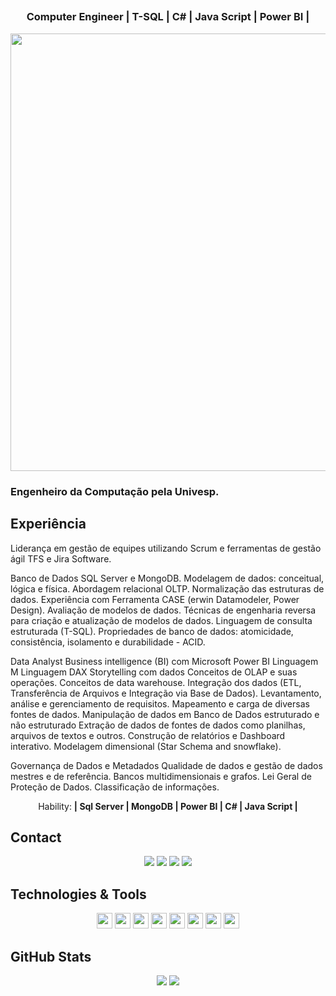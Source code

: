 <span align="center">

<!-- ## <img src="https://raw.githubusercontent.com/iampavangandhi/iampavangandhi/master/gifs/Hi.gif" width="30px"> Olá seja bem-vindo(a)!</h2> -->
##  <h3>Computer Engineer | T-SQL | C# | Java Script | Power BI |</h3>
</span>

<div align="center">

<img src="https://www.mygo.ge/uploads/blog/1584023795.jpg" width="700px" />

</div>


<p align="center">
  
  <h3> Engenheiro da Computação pela Univesp.</h3>

<h2>Experiência</h2>
Liderança em gestão de equipes utilizando Scrum e 
ferramentas de gestão ágil TFS e Jira Software.

Banco de Dados SQL Server e MongoDB. 
Modelagem de dados: conceitual, lógica e física. 
Abordagem relacional OLTP. 
Normalização das estruturas de dados. 
Experiência com Ferramenta CASE (erwin Datamodeler, Power Design).
Avaliação de modelos de dados.
Técnicas de engenharia reversa para criação e atualização de modelos de dados. 
Linguagem de consulta estruturada (T-SQL). 
Propriedades de banco de dados: atomicidade, consistência, isolamento e durabilidade - ACID. 

Data Analyst
Business intelligence (BI) com Microsoft Power BI
Linguagem M
Linguagem DAX
Storytelling com dados
Conceitos de OLAP e suas operações. 
Conceitos de data warehouse. 
Integração dos dados (ETL, Transferência de Arquivos e Integração via Base de Dados). 
Levantamento, análise e gerenciamento de requisitos. 
Mapeamento e carga de diversas fontes de dados.
Manipulação de dados em Banco de Dados estruturado e não estruturado
Extração de dados de fontes de dados como planilhas, arquivos de textos e outros.
Construção de relatórios e Dashboard interativo. 
Modelagem dimensional (Star Schema and snowflake).

Governança de Dados e Metadados
Qualidade de dados e gestão de dados mestres e de referência. 
Bancos multidimensionais e grafos. 
Lei Geral de Proteção de Dados. 
Classificação de informações. </strong></p>
  
 

<p align="center">
  Hability: <strong>| Sql Server | MongoDB | Power BI | C# | Java Script |</strong>
</p>


## Contact

<p align="center">
  <a href="https://api.whatsapp.com/send?phone=5511983420449/" alt="Whatsapp">
  <img src="https://img.shields.io/badge/WhatsApp-25D366?style=for-the-badge&logo=whatsapp&logoColor=white"/></a>  
  <a href="https://www.instagram.com/sidneymarcelofranco/" alt="Instagram">
  <img src="https://img.shields.io/badge/-Instagram-DF0174?style=for-the-badge&logo=instagram&logoColor=white&link=https://www.instagram.com/sidneymarcelofranco/"/></a>
  <a href="https://www.facebook.com/sidneymarcelofranco/" alt="Facebook">
  <img src="https://img.shields.io/badge/-Facebook-3b5998?style=for-the-badge&logo=facebook&logoColor=white&link=https://www.facebook.com/sidneymarcelofranco/"/></a>
  <a href="https://www.linkedin.com/in/sidneymarcelofranco/" alt="Linkedin">
  <img src="https://img.shields.io/badge/-Linkedin-0e76a8?style=for-the-badge&logo=Linkedin&logoColor=white&link=https://www.linkedin.com/in/sidneymarcelofranco/" /></a>
</p>

## Technologies & Tools

<p align="center">

<img src="https://img.shields.io/badge/Microsoft%20SQL%20Sever-CC2927?style=for-the-badge&logo=microsoft%20sql%20server&logoColor=white" height="25"/>
<img src="https://img.shields.io/badge/MongoDB-%234ea94b.svg?&style=for-the-badge&logo=mongodb&logoColor=white" height="25"/>
<img src="https://img.shields.io/badge/javascript-%23F7DF1E.svg?&style=for-the-badge&logo=javascript&logoColor=black" height="25"/>
<img src="https://img.shields.io/badge/Node.js-43853D?style=for-the-badge&logo=node.js&logoColor=white" height="25"/>
<img src="https://img.shields.io/badge/Flutter-02569B?style=for-the-badge&logo=flutter&logoColor=white" height="25"/>
<img src="https://img.shields.io/badge/react%20-%2320232a.svg?&style=for-the-badge&logo=react&logoColor=%2361DAFB" height="25"/>
<img src="https://img.shields.io/badge/-npm-CB3837?style=flat-square&logo=npm" height="25"/>
<img src="https://img.shields.io/badge/-GitHub-181717?style=flat-square&logo=github" height="25"/>



</p>

## GitHub Stats

<p align = "center">
  <img src = "https://github-readme-stats.vercel.app/api?username=sidneymarcelofranco&show_icons=true&theme=tokyonight&line_height=27">
  <img src = "https://github-readme-stats.vercel.app/api/top-langs/?username=sidneymarcelofranco&hide=css,java,html&theme=tokyonight">
</p>
